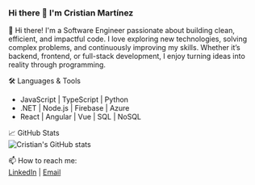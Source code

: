 ### Hi there 👋 I'm Cristian Martínez

👋 Hi there! I'm a Software Engineer passionate about building clean, efficient, and impactful code. I love exploring new technologies, solving complex problems, and continuously improving my skills. Whether it’s backend, frontend, or full-stack development, I enjoy turning ideas into reality through programming.

🛠️ Languages & Tools  
- JavaScript | TypeScript | Python  
- .NET | Node.js | Firebase | Azure  
- React | Angular | Vue | SQL | NoSQL

📈 GitHub Stats  
![Cristian's GitHub stats](https://github-readme-stats.vercel.app/api?username=Cristian-MH&show_icons=true&theme=default)

📫 How to reach me:  
[LinkedIn](https://linkedin.com/in/your-link) | [Email](mailto:your@email.com)

